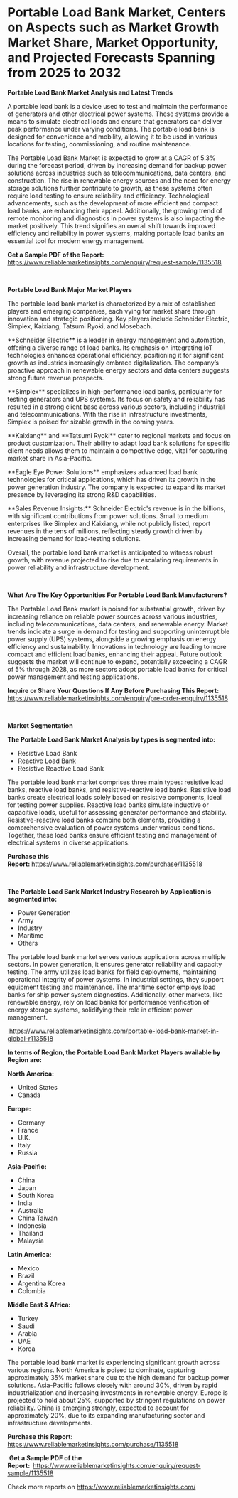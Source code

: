 <p><h1>Portable Load Bank Market, Centers on Aspects such as Market Growth Market Share, Market Opportunity, and Projected Forecasts Spanning from 2025 to 2032</h1></p><p><strong>Portable Load Bank Market Analysis and Latest Trends</strong></p>
<p><p>A portable load bank is a device used to test and maintain the performance of generators and other electrical power systems. These systems provide a means to simulate electrical loads and ensure that generators can deliver peak performance under varying conditions. The portable load bank is designed for convenience and mobility, allowing it to be used in various locations for testing, commissioning, and routine maintenance.</p><p>The Portable Load Bank Market is expected to grow at a CAGR of 5.3% during the forecast period, driven by increasing demand for backup power solutions across industries such as telecommunications, data centers, and construction. The rise in renewable energy sources and the need for energy storage solutions further contribute to growth, as these systems often require load testing to ensure reliability and efficiency. Technological advancements, such as the development of more efficient and compact load banks, are enhancing their appeal. Additionally, the growing trend of remote monitoring and diagnostics in power systems is also impacting the market positively. This trend signifies an overall shift towards improved efficiency and reliability in power systems, making portable load banks an essential tool for modern energy management.</p></p>
<p><strong>Get a Sample PDF of the Report:&nbsp;</strong> <a href="https://www.reliablemarketinsights.com/enquiry/request-sample/1135518?utm_campaign=2951&utm_medium=2&utm_source=Github&utm_content=ia&utm_term=06042025&utm_id=portable-load-bank">https://www.reliablemarketinsights.com/enquiry/request-sample/1135518</a></p>
<p>&nbsp;</p>
<p><strong>Portable Load Bank Major Market Players</strong></p>
<p><p>The portable load bank market is characterized by a mix of established players and emerging companies, each vying for market share through innovation and strategic positioning. Key players include Schneider Electric, Simplex, Kaixiang, Tatsumi Ryoki, and Mosebach.</p><p>**Schneider Electric** is a leader in energy management and automation, offering a diverse range of load banks. Its emphasis on integrating IoT technologies enhances operational efficiency, positioning it for significant growth as industries increasingly embrace digitalization. The company’s proactive approach in renewable energy sectors and data centers suggests strong future revenue prospects.</p><p>**Simplex** specializes in high-performance load banks, particularly for testing generators and UPS systems. Its focus on safety and reliability has resulted in a strong client base across various sectors, including industrial and telecommunications. With the rise in infrastructure investments, Simplex is poised for sizable growth in the coming years.</p><p>**Kaixiang** and **Tatsumi Ryoki** cater to regional markets and focus on product customization. Their ability to adapt load bank solutions for specific client needs allows them to maintain a competitive edge, vital for capturing market share in Asia-Pacific.</p><p>**Eagle Eye Power Solutions** emphasizes advanced load bank technologies for critical applications, which has driven its growth in the power generation industry. The company is expected to expand its market presence by leveraging its strong R&D capabilities.</p><p>**Sales Revenue Insights:** Schneider Electric's revenue is in the billions, with significant contributions from power solutions. Small to medium enterprises like Simplex and Kaixiang, while not publicly listed, report revenues in the tens of millions, reflecting steady growth driven by increasing demand for load-testing solutions.</p><p>Overall, the portable load bank market is anticipated to witness robust growth, with revenue projected to rise due to escalating requirements in power reliability and infrastructure development.</p></p>
<p>&nbsp;</p>
<p><strong>What Are The Key Opportunities For Portable Load Bank Manufacturers?</strong></p>
<p><p>The Portable Load Bank market is poised for substantial growth, driven by increasing reliance on reliable power sources across various industries, including telecommunications, data centers, and renewable energy. Market trends indicate a surge in demand for testing and supporting uninterruptible power supply (UPS) systems, alongside a growing emphasis on energy efficiency and sustainability. Innovations in technology are leading to more compact and efficient load banks, enhancing their appeal. Future outlook suggests the market will continue to expand, potentially exceeding a CAGR of 5% through 2028, as more sectors adopt portable load banks for critical power management and testing applications.</p></p>
<p><strong>Inquire or Share Your Questions If Any Before Purchasing This Report:</strong> <a href="https://www.reliablemarketinsights.com/enquiry/pre-order-enquiry/1135518?utm_campaign=2951&utm_medium=2&utm_source=Github&utm_content=ia&utm_term=06042025&utm_id=portable-load-bank">https://www.reliablemarketinsights.com/enquiry/pre-order-enquiry/1135518</a></p>
<p>&nbsp;</p>
<p><strong>Market Segmentation</strong></p>
<p><strong>The Portable Load Bank Market Analysis by types is segmented into:</strong></p>
<p><ul><li>Resistive Load Bank</li><li>Reactive Load Bank</li><li>Resistive Reactive Load Bank</li></ul></p>
<p><p>The portable load bank market comprises three main types: resistive load banks, reactive load banks, and resistive-reactive load banks. Resistive load banks create electrical loads solely based on resistive components, ideal for testing power supplies. Reactive load banks simulate inductive or capacitive loads, useful for assessing generator performance and stability. Resistive-reactive load banks combine both elements, providing a comprehensive evaluation of power systems under various conditions. Together, these load banks ensure efficient testing and management of electrical systems in diverse applications.</p></p>
<p><strong>Purchase this Report:&nbsp;</strong><a href="https://www.reliablemarketinsights.com/purchase/1135518?utm_campaign=2951&utm_medium=2&utm_source=Github&utm_content=ia&utm_term=06042025&utm_id=portable-load-bank">https://www.reliablemarketinsights.com/purchase/1135518</a></p>
<p>&nbsp;</p>
<p><strong>The Portable Load Bank Market Industry Research by Application is segmented into:</strong></p>
<p><ul><li>Power Generation</li><li>Army</li><li>Industry</li><li>Maritime</li><li>Others</li></ul></p>
<p><p>The portable load bank market serves various applications across multiple sectors. In power generation, it ensures generator reliability and capacity testing. The army utilizes load banks for field deployments, maintaining operational integrity of power systems. In industrial settings, they support equipment testing and maintenance. The maritime sector employs load banks for ship power system diagnostics. Additionally, other markets, like renewable energy, rely on load banks for performance verification of energy storage systems, solidifying their role in efficient power management.</p></p>
<p><a href="https://www.reliablemarketinsights.com/portable-load-bank-market-in-global-r1135518?utm_campaign=2951&utm_medium=2&utm_source=Github&utm_content=ia&utm_term=06042025&utm_id=portable-load-bank">&nbsp;https://www.reliablemarketinsights.com/portable-load-bank-market-in-global-r1135518</a></p>
<p><strong>In terms of Region, the Portable Load Bank Market Players available by Region are:</strong></p>
<p>
    <p> <strong> North America: </strong>
        <ul>
            <li>United States</li>
            <li>Canada</li>
        </ul>
        </p> 
    <p> <strong> Europe: </strong>
        <ul>
            <li>Germany</li>
            <li>France</li>
            <li>U.K.</li>
            <li>Italy</li>
            <li>Russia</li>
        </ul>
        </p> 
    <p> <strong> Asia-Pacific: </strong>
        <ul>
            <li>China</li>
            <li>Japan</li>
            <li>South Korea</li>
            <li>India</li>
            <li>Australia</li>
            <li>China Taiwan</li>
            <li>Indonesia</li>
            <li>Thailand</li>
            <li>Malaysia</li>
        </ul>
        </p> 
    <p> <strong> Latin America: </strong>
        <ul>
            <li>Mexico</li>
            <li>Brazil</li>
            <li>Argentina Korea</li>
            <li>Colombia</li>
        </ul>
        </p> 
    <p> <strong> Middle East & Africa: </strong>
        <ul>
            <li>Turkey</li>
            <li>Saudi</li>
            <li>Arabia</li>
            <li>UAE</li>
            <li>Korea</li>
        </ul>
    </p>
    </p>
<p><p>The portable load bank market is experiencing significant growth across various regions. North America is poised to dominate, capturing approximately 35% market share due to the high demand for backup power solutions. Asia-Pacific follows closely with around 30%, driven by rapid industrialization and increasing investments in renewable energy. Europe is projected to hold about 25%, supported by stringent regulations on power reliability. China is emerging strongly, expected to account for approximately 20%, due to its expanding manufacturing sector and infrastructure developments.</p></p>
<p><strong>Purchase this Report: </strong><a href="https://www.reliablemarketinsights.com/purchase/1135518?utm_campaign=2951&utm_medium=2&utm_source=Github&utm_content=ia&utm_term=06042025&utm_id=portable-load-bank">https://www.reliablemarketinsights.com/purchase/1135518</a></p>
<p>&nbsp;<strong>Get a Sample PDF of the Report:&nbsp;&nbsp;</strong><a href="https://www.reliablemarketinsights.com/enquiry/request-sample/1135518?utm_campaign=2951&utm_medium=2&utm_source=Github&utm_content=ia&utm_term=06042025&utm_id=portable-load-bank">https://www.reliablemarketinsights.com/enquiry/request-sample/1135518</a></p>
<p><strong></strong></p>
<p>Check more reports on <a href="https://www.reliablemarketinsights.com/?utm_campaign=2951&utm_medium=2&utm_source=Github&utm_content=ia&utm_term=06042025&utm_id=portable-load-bank">https://www.reliablemarketinsights.com/</a></p>